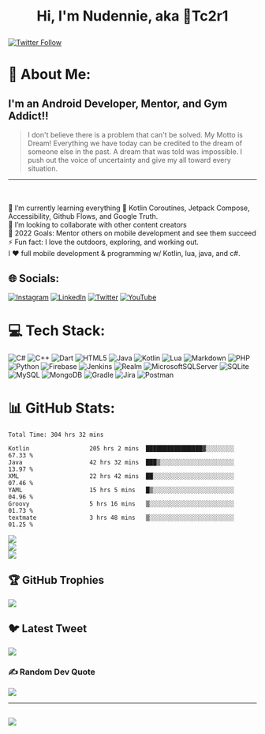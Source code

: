# <p align="center"> Hi, I'm Nudennie, aka 👾Tc2r1</p>
[![Twitter Follow](https://img.shields.io/twitter/follow/Tc2r1?color=1DA1F2&logo=twitter&style=for-the-badge)](https://twitter.com/intent/follow?original_referer=https%3A%2F%2Fgithub.com%2FTc2r1&screen_name=Tc2r1)
<br />
# 💫 About Me:
I'm an Android Developer, Mentor, and Gym Addict!!
---

>I don't believe there is a problem that can't be solved.  My Motto is Dream! Everything we have today can be credited to the dream of someone else in the past. A dream that was told was impossible. I push out the voice of uncertainty and give my all toward every situation.

---
<br><br>    🌱 I’m currently learning everything 🤣 Kotlin Coroutines, Jetpack Compose, Accessibility, Github Flows, and Google Truth.<br>    👯 I’m looking to collaborate with other content creators<br>    🥅 2022 Goals: Mentor others on mobile development and see them succeed<br>    ⚡ Fun fact: I love the outdoors, exploring, and working out.<br>    I ❤️ full mobile development & programming w/ Kotlin, lua, java, and c#.<br>


## 🌐 Socials:
[![Instagram](https://img.shields.io/badge/Instagram-%23E4405F.svg?logo=Instagram&logoColor=white)](https://instagram.com/Tc2r) [![LinkedIn](https://img.shields.io/badge/LinkedIn-%230077B5.svg?logo=linkedin&logoColor=white)](https://linkedin.com/in/nudennie) [![Twitter](https://img.shields.io/badge/Twitter-%231DA1F2.svg?logo=Twitter&logoColor=white)](https://twitter.com/Tc2r1) [![YouTube](https://img.shields.io/badge/YouTube-%23FF0000.svg?logo=YouTube&logoColor=white)](https://youtube.com/@zero2Champion) 

# 💻 Tech Stack:
![C#](https://img.shields.io/badge/c%23-%23239120.svg?style=for-the-badge&logo=c-sharp&logoColor=white) ![C++](https://img.shields.io/badge/c++-%2300599C.svg?style=for-the-badge&logo=c%2B%2B&logoColor=white) ![Dart](https://img.shields.io/badge/dart-%230175C2.svg?style=for-the-badge&logo=dart&logoColor=white) ![HTML5](https://img.shields.io/badge/html5-%23E34F26.svg?style=for-the-badge&logo=html5&logoColor=white) ![Java](https://img.shields.io/badge/java-%23ED8B00.svg?style=for-the-badge&logo=java&logoColor=white) ![Kotlin](https://img.shields.io/badge/kotlin-%230095D5.svg?style=for-the-badge&logo=kotlin&logoColor=white) ![Lua](https://img.shields.io/badge/lua-%232C2D72.svg?style=for-the-badge&logo=lua&logoColor=white) ![Markdown](https://img.shields.io/badge/markdown-%23000000.svg?style=for-the-badge&logo=markdown&logoColor=white) ![PHP](https://img.shields.io/badge/php-%23777BB4.svg?style=for-the-badge&logo=php&logoColor=white) ![Python](https://img.shields.io/badge/python-3670A0?style=for-the-badge&logo=python&logoColor=ffdd54) ![Firebase](https://img.shields.io/badge/firebase-%23039BE5.svg?style=for-the-badge&logo=firebase) ![Jenkins](https://img.shields.io/badge/jenkins-%232C5263.svg?style=for-the-badge&logo=jenkins&logoColor=white) ![Realm](https://img.shields.io/badge/Realm-39477F?style=for-the-badge&logo=realm&logoColor=white) ![MicrosoftSQLServer](https://img.shields.io/badge/Microsoft%20SQL%20Sever-CC2927?style=for-the-badge&logo=microsoft%20sql%20server&logoColor=white) ![SQLite](https://img.shields.io/badge/sqlite-%2307405e.svg?style=for-the-badge&logo=sqlite&logoColor=white) ![MySQL](https://img.shields.io/badge/mysql-%2300f.svg?style=for-the-badge&logo=mysql&logoColor=white) ![MongoDB](https://img.shields.io/badge/MongoDB-%234ea94b.svg?style=for-the-badge&logo=mongodb&logoColor=white) ![Gradle](https://img.shields.io/badge/Gradle-02303A.svg?style=for-the-badge&logo=Gradle&logoColor=white) ![Jira](https://img.shields.io/badge/jira-%230A0FFF.svg?style=for-the-badge&logo=jira&logoColor=white) ![Postman](https://img.shields.io/badge/Postman-FF6C37?style=for-the-badge&logo=postman&logoColor=white)

# 📊 GitHub Stats:
<!--START_SECTION:waka-->

```text
Total Time: 304 hrs 32 mins

Kotlin                 205 hrs 2 mins  ████████████████▓░░░░░░░░   67.33 %
Java                   42 hrs 32 mins  ███▒░░░░░░░░░░░░░░░░░░░░░   13.97 %
XML                    22 hrs 42 mins  ██░░░░░░░░░░░░░░░░░░░░░░░   07.46 %
YAML                   15 hrs 5 mins   █▒░░░░░░░░░░░░░░░░░░░░░░░   04.96 %
Groovy                 5 hrs 16 mins   ▒░░░░░░░░░░░░░░░░░░░░░░░░   01.73 %
textmate               3 hrs 48 mins   ▒░░░░░░░░░░░░░░░░░░░░░░░░   01.25 %
```

<!--END_SECTION:waka-->


![](https://github-readme-stats.vercel.app/api?username=Tc2r1&theme=algolia&hide_border=false&include_all_commits=true&count_private=true)<br/>
![](https://github-readme-streak-stats.herokuapp.com/?user=Tc2r1&theme=algolia&hide_border=false)<br/>
![](https://github-readme-stats.vercel.app/api/top-langs/?username=Tc2r1&theme=algolia&hide_border=false&include_all_commits=true&count_private=true&layout=compact)
 

## 🏆 GitHub Trophies
![](https://github-profile-trophy.vercel.app/?username=Tc2r1&theme=algolia&no-frame=false&no-bg=false&margin-w=4)

## 🐦 Latest Tweet
[![](https://gtce.itsvg.in/api?username=Tc2r1)](https://github.com/VishwaGauravIn/github-twitter-card-embed)

### ✍️ Random Dev Quote
![](https://quotes-github-readme.vercel.app/api?type=vetical&theme=radical)

---
[![](https://visitcount.itsvg.in/api?id=Tc2r1&icon=0&color=2)](https://visitcount.itsvg.in)
---
